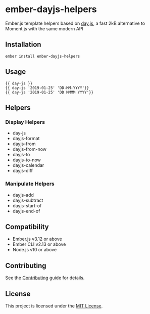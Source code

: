 ember-dayjs-helpers
==============================================================================

Ember.js template helpers based on [day.js](https://day.js.org/en), a fast 2kB alternative to Moment.js with the same modern API

Installation
------------------------------------------------------------------------------

```
ember install ember-dayjs-helpers
```


Usage
------------------------------------------------------------------------------

```
{{ day-js }}
{{ day-js '2019-01-25' 'DD-MM-YYYY'}}
{{ day-js '2019-01-25' 'DD MMMM YYYY'}}
```

## Helpers

### Display Helpers
- day-js 
- dayjs-format
- dayjs-from
- dayjs-from-now
- dayjs-to
- dayjs-to-now
- dayjs-calendar
- dayjs-diff

### Manipulate Helpers
- dayjs-add
- dayjs-subtract
- dayjs-start-of
- dayjs-end-of


Compatibility
------------------------------------------------------------------------------

* Ember.js v3.12 or above
* Ember CLI v2.13 or above
* Node.js v10 or above

Contributing
------------------------------------------------------------------------------

See the [Contributing](CONTRIBUTING.md) guide for details.


License
------------------------------------------------------------------------------

This project is licensed under the [MIT License](LICENSE.md).
